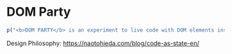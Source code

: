 DOM Party
========

```javascript
p("<b>DOM PARTY</b> is an experiment to live code with DOM elements inspired by Hydra video synth").out()
```

Design Philosophy: https://naotohieda.com/blog/code-as-state-en/
